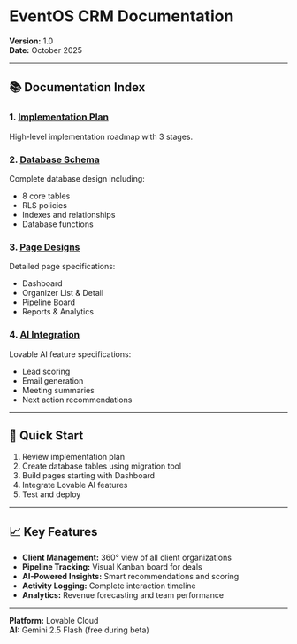 # EventOS CRM Documentation

**Version:** 1.0  
**Date:** October 2025

---

## 📚 Documentation Index

### 1. [Implementation Plan](./CRM-IMPLEMENTATION-PLAN.md)
High-level implementation roadmap with 3 stages.

### 2. [Database Schema](./DATABASE-SCHEMA.md)
Complete database design including:
- 8 core tables
- RLS policies
- Indexes and relationships
- Database functions

### 3. [Page Designs](./PAGE-DESIGNS.md)
Detailed page specifications:
- Dashboard
- Organizer List & Detail
- Pipeline Board
- Reports & Analytics

### 4. [AI Integration](./AI-INTEGRATION.md)
Lovable AI feature specifications:
- Lead scoring
- Email generation
- Meeting summaries
- Next action recommendations

---

## 🚀 Quick Start

1. Review implementation plan
2. Create database tables using migration tool
3. Build pages starting with Dashboard
4. Integrate Lovable AI features
5. Test and deploy

---

## 📈 Key Features

- **Client Management:** 360° view of all client organizations
- **Pipeline Tracking:** Visual Kanban board for deals
- **AI-Powered Insights:** Smart recommendations and scoring
- **Activity Logging:** Complete interaction timeline
- **Analytics:** Revenue forecasting and team performance

---

**Platform:** Lovable Cloud  
**AI:** Gemini 2.5 Flash (free during beta)
